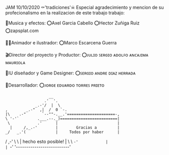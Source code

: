 JAM 10/10/2020 ⚰'tradiciones'☠
Especial agradecimiento y mencion de su profecionalismo en la realizacion de este trabajo trabajo:

🎼Musica y efectos:
⭕Axel Garcia Cabello
⭕Hector Zuñiga Ruiz
⭕zapsplat.com

👨‍🎨Animador e ilustrador:
⭕Marco Escarcena Guerra

🎬Director del proyecto y Productor:
⭕ᴊᴜʟɪᴏ ꜱᴇʀɢɪᴏ ᴀᴅᴏʟꜰᴏ ᴀɴᴄᴀᴊɪᴍᴀ ᴍᴀᴜʀɪᴏʟᴀ

👾IU diseñador y Game Designer:
⭕ꜱᴇʀɢɪᴏ ᴀɴᴅʀᴇ ᴅɪᴀᴢ ʜᴇʀʀᴀᴅᴀ

🤖Desarrollador:
⭕ᴊᴏʀɢᴇ ᴇᴅᴜᴀʀᴅᴏ ᴛᴏʀʀᴇꜱ ᴘʀɪᴇᴛᴏ

                       __
                     .'  '.
                 _.-'/  |  \
    ,        _.-"  ,|  /  0 `-.
    |\    .-"       `--""-.__.'=====================-,
    \ '-'`        .___.--._)=========================|
     \            .'      |                          |
      |     /,_.-'        |        Gracias a         |
    _/   _.'(             |     Todos por haber      |
   /  ,-' \  \            |    hecho esto posible!   |
   \  \    `-'            |                          |
    `-'                   '--------------------------'